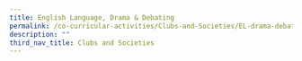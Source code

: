 ```yaml
---
title: English Language, Drama & Debating
permalink: /co-curricular-activities/Clubs-and-Societies/EL-drama-debating/
description: ""
third_nav_title: Clubs and Societies
---
```

